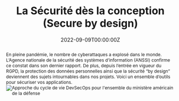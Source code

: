 ---
title: "La Sécurité dès la conception (Secure by design)"

authors:
- David Aparicio

date: "2022-09-09T00:00:00Z"
doi: ""

publishDate: "2022-09-09T00:00:00Z"

publication_types: ["6"]

publication: Dans le magazine *Programmez!*  Hors série 8
publication_short: Dans *Programmez! HS8*

abstract: En pleine pandémie, le nombre de cyberattaques a explosé dans le monde. L’Agence nationale de la sécurité des systèmes d’information (ANSSI) confirme ce constat dans son dernier rapport. De plus, depuis l’entrée en vigueur du RGPD, la protection des données personnelles ainsi que la sécurité “by design” deviennent des sujets intournables dans nos projets. Voici un ensemble d’outils pour sécuriser vos applications. ![Approche du cycle de vie DevSecOps pour l'ensemble du ministère américain de la défense](https://davidaparicio.gitlab.io/website/files/devsecops_software_lifecycle.jpg)

summary: Cet article présente un ensemble d’outils pour sécuriser vos applications, suivant les méthodologies La Sécurité dès la conception/DevSecOps.

tags: #[]
- Cybersécurité
- Sécurité
- DevSecOps
featured: true

links:
- icon: twitter
  icon_pack: fab
  name: Twitter
  url: https://twitter.com/francoistonic/status/1568152549043093506 #https://twitter.com/francoistonic/status/1567184719070089219
  # https://www.linkedin.com/posts/neferit_programmez-100-s%C3%A9curit%C3%A9-d%C3%A9veloppeurs-activity-6973935615700516864-beUX

url_pdf: 'https://programmez.com/magazine/article/la-securite-des-la-conception-secure-design'
url_code: ''
url_dataset: ''
url_poster: ''
url_project: 'https://github.com/davidaparicio/namecheck'
url_slides: ''
url_source: ''
url_video: ''

image:
  caption: 'Crédits: [**Programmez! Hors série #8**](https://programmez.com/magazine/article/la-securite-des-la-conception-secure-design)'
  focal_point: ""
  preview_only: false

projects: [namecheck]
slides: ""
---